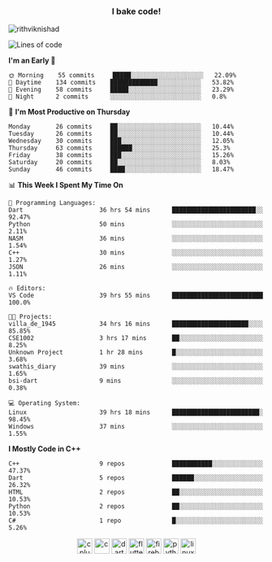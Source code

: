 <h3 align="center">I bake code!</h3>

<p align="left"> <img src="https://komarev.com/ghpvc/?username=rithviknishad" alt="rithviknishad" /> </p>

<!--START_SECTION:waka-->
![Lines of code](https://img.shields.io/badge/From%20Hello%20World%20I%27ve%20Written-690625%20lines%20of%20code-blue)

**I'm an Early 🐤** 

```text
🌞 Morning    55 commits     █████░░░░░░░░░░░░░░░░░░░░   22.09% 
🌆 Daytime    134 commits    █████████████░░░░░░░░░░░░   53.82% 
🌃 Evening    58 commits     █████░░░░░░░░░░░░░░░░░░░░   23.29% 
🌙 Night      2 commits      ░░░░░░░░░░░░░░░░░░░░░░░░░   0.8%

```
📅 **I'm Most Productive on Thursday** 

```text
Monday       26 commits     ██░░░░░░░░░░░░░░░░░░░░░░░   10.44% 
Tuesday      26 commits     ██░░░░░░░░░░░░░░░░░░░░░░░   10.44% 
Wednesday    30 commits     ███░░░░░░░░░░░░░░░░░░░░░░   12.05% 
Thursday     63 commits     ██████░░░░░░░░░░░░░░░░░░░   25.3% 
Friday       38 commits     ███░░░░░░░░░░░░░░░░░░░░░░   15.26% 
Saturday     20 commits     ██░░░░░░░░░░░░░░░░░░░░░░░   8.03% 
Sunday       46 commits     ████░░░░░░░░░░░░░░░░░░░░░   18.47%

```


📊 **This Week I Spent My Time On** 

```text
💬 Programming Languages: 
Dart                     36 hrs 54 mins      ███████████████████████░░   92.47% 
Python                   50 mins             ░░░░░░░░░░░░░░░░░░░░░░░░░   2.11% 
NASM                     36 mins             ░░░░░░░░░░░░░░░░░░░░░░░░░   1.54% 
C++                      30 mins             ░░░░░░░░░░░░░░░░░░░░░░░░░   1.27% 
JSON                     26 mins             ░░░░░░░░░░░░░░░░░░░░░░░░░   1.11%

🔥 Editors: 
VS Code                  39 hrs 55 mins      █████████████████████████   100.0%

🐱‍💻 Projects: 
villa_de_1945            34 hrs 16 mins      █████████████████████░░░░   85.85% 
CSE1002                  3 hrs 17 mins       ██░░░░░░░░░░░░░░░░░░░░░░░   8.25% 
Unknown Project          1 hr 28 mins        █░░░░░░░░░░░░░░░░░░░░░░░░   3.68% 
swathis_diary            39 mins             ░░░░░░░░░░░░░░░░░░░░░░░░░   1.65% 
bsi-dart                 9 mins              ░░░░░░░░░░░░░░░░░░░░░░░░░   0.38%

💻 Operating System: 
Linux                    39 hrs 18 mins      ████████████████████████░   98.45% 
Windows                  37 mins             ░░░░░░░░░░░░░░░░░░░░░░░░░   1.55%

```

**I Mostly Code in C++** 

```text
C++                      9 repos             ███████████░░░░░░░░░░░░░░   47.37% 
Dart                     5 repos             ██████░░░░░░░░░░░░░░░░░░░   26.32% 
HTML                     2 repos             ██░░░░░░░░░░░░░░░░░░░░░░░   10.53% 
Python                   2 repos             ██░░░░░░░░░░░░░░░░░░░░░░░   10.53% 
C#                       1 repo              █░░░░░░░░░░░░░░░░░░░░░░░░   5.26%

```



<!--END_SECTION:waka-->

<p align="center">
  <img src="https://devicons.github.io/devicon/devicon.git/icons/cplusplus/cplusplus-original.svg" alt="cplusplus" width="30" height="30"/>
  <img src="https://devicons.github.io/devicon/devicon.git/icons/c/c-original.svg" alt="c" width="30" height="30"/>
  <img src="https://www.vectorlogo.zone/logos/dartlang/dartlang-icon.svg" alt="dart" width="30" height="30"/>
  <img src="https://www.vectorlogo.zone/logos/flutterio/flutterio-icon.svg" alt="flutter" width="30" height="30"/> 
  <img src="https://www.vectorlogo.zone/logos/firebase/firebase-icon.svg" alt="firebase" width="30" height="30"/> 
  <img src="https://devicons.github.io/devicon/devicon.git/icons/python/python-original.svg" alt="python" width="30" height="30"/> 
  <img src="https://devicons.github.io/devicon/devicon.git/icons/linux/linux-original.svg" alt="linux" width="30" height="30"/> 
</p>
